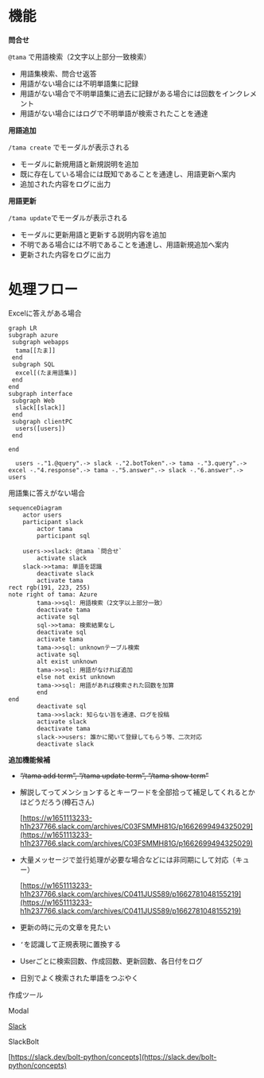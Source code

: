 
# 機能

**問合せ**

`@tama` で用語検索（2文字以上部分一致検索）

- 用語集検索、問合せ返答
- 用語がない場合には不明単語集に記録
- 用語がない場合で不明単語集に過去に記録がある場合には回数をインクレメント
- 用語がない場合にはログで不明単語が検索されたことを通達

**用語追加**

`/tama create` でモーダルが表示される

- モーダルに新規用語と新規説明を追加
- 既に存在している場合には既知であることを通達し、用語更新へ案内
- 追加された内容をログに出力

**用語更新**

`/tama update`でモーダルが表示される

- モーダルに更新用語と更新する説明内容を追加
- 不明である場合には不明であることを通達し、用語新規追加へ案内
- 更新された内容をログに出力

# **処理フロー**

Excelに答えがある場合

```mermaid
graph LR
subgraph azure
 subgraph webapps
  tama[[たま]]
 end
 subgraph SQL
  excel[(たま用語集)]
 end
end
subgraph interface
 subgraph Web
  slack[[slack]]
 end
 subgraph clientPC
  users([users])
 end

end

  users -."1.@query".-> slack -."2.botToken".-> tama -."3.query".-> excel -."4.response".-> tama -."5.answer".-> slack -."6.answer".-> users

```

用語集に答えがない場合

```mermaid
sequenceDiagram
    actor users
    participant slack
		actor tama
		participant sql

    users->>slack: @tama `問合せ`
		activate slack
    slack->>tama: 単語を認識
		deactivate slack
		activate tama
rect rgb(191, 223, 255)
note right of tama: Azure
		tama->>sql: 用語検索（2文字以上部分一致）
		deactivate tama
		activate sql
		sql->>tama: 検索結果なし
		deactivate sql
		activate tama
		tama->>sql: unknownテーブル検索
		activate sql
		alt exist unknown 
		tama->>sql: 用語がなければ追加
		else not exist unknown
		tama->>sql: 用語があれば検索された回数を加算
		end
end
		deactivate sql
		tama->>slack: 知らない旨を通達、ログを投稿
		activate slack
		deactivate tama
		slack->>users: 誰かに聞いて登録してもらう等、二次対応
		deactivate slack
```

**追加機能候補**

- ~~“/tama add term”, “/tama update term”, “/tama show term”~~
- 解説してってメンションするとキーワードを全部拾って補足してくれるとかはどうだろう(樽石さん)
    
    [https://w1651113233-h1h237766.slack.com/archives/C03FSMMH81G/p1662699494325029](https://w1651113233-h1h237766.slack.com/archives/C03FSMMH81G/p1662699494325029)
    
- 大量メッセージで並行処理が必要な場合などには非同期にして対応（キュー）
    
    [https://w1651113233-h1h237766.slack.com/archives/C0411JUS589/p1662781048155219](https://w1651113233-h1h237766.slack.com/archives/C0411JUS589/p1662781048155219)
    
- 更新の時に元の文章を見たい
- `‘`を認識して正規表現に置換する
- Userごとに検索回数、作成回数、更新回数、各日付をログ
- 日別でよく検索された単語をつぶやく

作成ツール

Modal

[Slack](https://app.slack.com/block-kit-builder/T03DBKL55FW#%7B%22title%22:%7B%22type%22:%22plain_text%22,%22text%22:%22%E3%81%9F%E3%81%BE%E7%94%A8%E8%AA%9E%E6%9B%B4%E6%96%B0%22%7D,%22submit%22:%7B%22type%22:%22plain_text%22,%22text%22:%22Submit%22%7D,%22blocks%22:%5B%7B%22type%22:%22input%22,%22element%22:%7B%22type%22:%22plain_text_input%22,%22action_id%22:%22term%22,%22placeholder%22:%7B%22type%22:%22plain_text%22,%22text%22:%22%E6%9B%B4%E6%96%B0%E3%81%97%E3%81%9F%E3%81%84%E7%94%A8%E8%AA%9E%22%7D%7D,%22label%22:%7B%22type%22:%22plain_text%22,%22text%22:%22%E7%94%A8%E8%AA%9E%22%7D%7D,%7B%22type%22:%22input%22,%22element%22:%7B%22type%22:%22plain_text_input%22,%22action_id%22:%22explain%22,%22placeholder%22:%7B%22type%22:%22plain_text%22,%22text%22:%22%E6%9B%B4%E6%96%B0%E3%81%97%E3%81%9F%E3%81%84%E7%94%A8%E8%AA%9E%E3%81%AE%E8%AA%AC%E6%98%8E%22%7D%7D,%22label%22:%7B%22type%22:%22plain_text%22,%22text%22:%22%E8%AA%AC%E6%98%8E%22%7D%7D%5D,%22type%22:%22modal%22%7D)

SlackBolt

[https://slack.dev/bolt-python/concepts](https://slack.dev/bolt-python/concepts)
